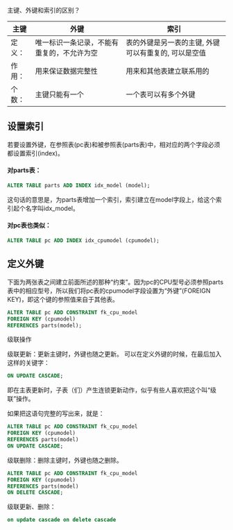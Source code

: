 主键、外键和索引的区别？

| 主键 | 外键 | 索引 |
| ------- | -------- | -------- |
| 定义： | 唯一标识一条记录，不能有重复的，不允许为空 | 表的外键是另一表的主键, 外键可以有重复的, 可以是空值 | 该字段没有重复值，但可以有一个空值 |
| 作用：| 用来保证数据完整性 | 用来和其他表建立联系用的 | 是提高查询排序的速度 |
| 个数：| 主键只能有一个 | 一个表可以有多个外键 | 一个表可以有多个唯一索引 |

## 设置索引

若要设置外键，在参照表(pc表)和被参照表(parts表)中，相对应的两个字段必须都设置索引(index)。

#### 对parts表：

```sql
ALTER TABLE parts ADD INDEX idx_model (model);
```

这句话的意思是，为parts表增加一个索引，索引建立在model字段上，给这个索引起个名字叫idx_model。

#### 对pc表也类似：

```sql
ALTER TABLE pc ADD INDEX idx_cpumodel (cpumodel);
```

## 定义外键

下面为两张表之间建立前面所述的那种“约束”。因为pc的CPU型号必须参照parts表中的相应型号，所以我们将pc表的cpumodel字段设置为“外键”(FOREIGN KEY)，即这个键的参照值来自于其他表。

```sql
ALTER TABLE pc ADD CONSTRAINT fk_cpu_model
FOREIGN KEY (cpumodel)
REFERENCES parts(model);
```

级联操作

级联更新：更新主键时，外键也随之更新。
可以在定义外键的时候，在最后加入这样的关键字：

```sql
ON UPDATE CASCADE;
```

即在主表更新时，子表（们）产生连锁更新动作，似乎有些人喜欢把这个叫“级联”操作。

如果把这语句完整的写出来，就是：

```sql
ALTER TABLE pc ADD CONSTRAINT fk_cpu_model
FOREIGN KEY (cpumodel)
REFERENCES parts(model)
ON UPDATE CASCADE;
```

级联删除：删除主键时，外键也随之删除。

```sql
ALTER TABLE pc ADD CONSTRAINT fk_cpu_model
FOREIGN KEY (cpumodel)
REFERENCES parts(model)
ON DELETE CASCADE;
```

级联更新、删除：

```sql
on update cascade on delete cascade
```